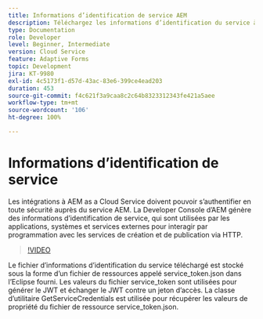 ```yaml
---
title: Informations d’identification de service AEM
description: Téléchargez les informations d’identification du service à partir de la Developer Console d’AEM.
type: Documentation
role: Developer
level: Beginner, Intermediate
version: Cloud Service
feature: Adaptive Forms
topic: Development
jira: KT-9980
exl-id: 4c5173f1-d57d-43ac-83e6-399ce4ead203
duration: 453
source-git-commit: f4c621f3a9caa8c2c64b8323312343fe421a5aee
workflow-type: tm+mt
source-wordcount: '106'
ht-degree: 100%

---
```


# Informations d’identification de service

Les intégrations à AEM as a Cloud Service doivent pouvoir s’authentifier en toute sécurité auprès du service AEM. La Developer Console d’AEM génère des informations d’identification de service, qui sont utilisées par les applications, systèmes et services externes pour interagir par programmation avec les services de création et de publication via HTTP.

>[!VIDEO](https://video.tv.adobe.com/v/330519?quality=12&learn=on)

Le fichier d’informations d’identification du service téléchargé est stocké sous la forme d’un fichier de ressources appelé service_token.json dans l’Eclipse fourni. Les valeurs du fichier service_token sont utilisées pour générer le JWT et échanger le JWT contre un jeton d’accès. La classe d’utilitaire GetServiceCredentials est utilisée pour récupérer les valeurs de propriété du fichier de ressource service_token.json.
